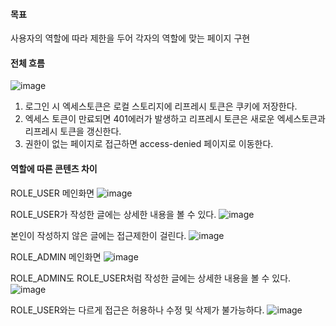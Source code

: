 #### 목표
사용자의 역할에 따라 제한을 두어 각자의 역할에 맞는 페이지 구현

#### 전체 흐름
![image](https://github.com/user-attachments/assets/50c32ec9-32ad-4d35-aef9-0a82a4b118b4)
1. 로그인 시 엑세스토큰은 로컬 스토리지에 리프레시 토큰은 쿠키에 저장한다.
2. 엑세스 토큰이 만료되면 401에러가 발생하고 리프레시 토큰은 새로운 엑세스토큰과 리프레시 토큰을 갱신한다.
3. 권한이 없는 페이지로 접근하면 access-denied 페이지로 이동한다.

#### 역할에 따른 콘텐츠 차이
ROLE_USER
메인화면
![image](https://github.com/user-attachments/assets/42102b29-d80c-4289-a157-b4306a3f2cfa)


ROLE_USER가 작성한 글에는 상세한 내용을 볼 수 있다.
![image](https://github.com/user-attachments/assets/81e37b9c-be6a-479e-9b26-777efd44f9b8)


본인이 작성하지 않은 글에는 접근제한이 걸린다.
![image](https://github.com/user-attachments/assets/bced2ed8-fd50-41de-8a30-4260a12f5c37)


ROLE_ADMIN
메인화면
![image](https://github.com/user-attachments/assets/54d4abf5-5ad1-4403-b4b2-6b682b541395)


ROLE_ADMIN도 ROLE_USER처럼 작성한 글에는 상세한 내용을 볼 수 있다.
![image](https://github.com/user-attachments/assets/d76739a8-647d-4669-98fd-b38ed50737ac)


ROLE_USER와는 다르게 접근은 허용하나 수정 및 삭제가 불가능하다.
![image](https://github.com/user-attachments/assets/0e1fbb96-5464-4cf4-9629-bb54d1498640)
